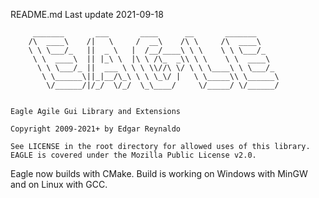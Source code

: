 README.md
Last update 2021-09-18


         _______       ___       ____      __       _______
        /\  ____\    /|   \     /  __\    /\ \     /\  ____\
        \ \ \___/_   ||  _ \   |  /__/____\ \ \    \ \ \___/_
         \ \  ____\  || |_\ \  |\ \ /\_  _\\ \ \    \ \  ____\
          \ \ \___/_ ||  ___ \ \ \ \\//\ \/ \ \ \____\ \ \___/_
           \ \______\||_|__/\_\ \ \ \_\/ |   \ \_____\\ \______\
            \/______/|/_/  \/_/  \_\____/     \/_____/ \/______/


    Eagle Agile Gui Library and Extensions

    Copyright 2009-2021+ by Edgar Reynaldo

    See LICENSE in the root directory for allowed uses of this library.
    EAGLE is covered under the Mozilla Public License v2.0.

Eagle now builds with CMake. Build is working on Windows with MinGW and on Linux with GCC.






